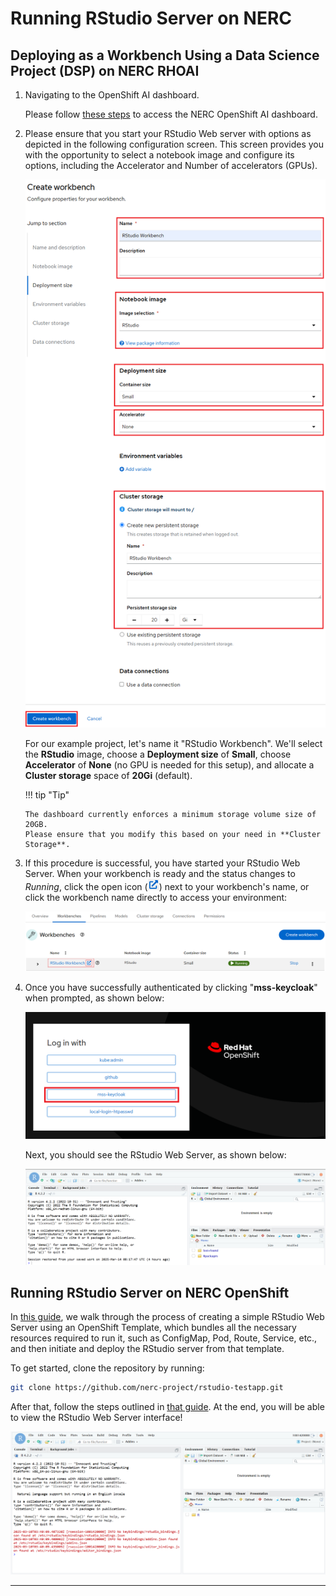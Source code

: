 # Running RStudio Server on NERC

## Deploying as a Workbench Using a Data Science Project (DSP) on NERC RHOAI

1.  Navigating to the OpenShift AI dashboard.

    Please follow [these steps](../../../openshift-ai/logging-in/access-the-rhoai-dashboard.md)
    to access the NERC OpenShift AI dashboard.

2.  Please ensure that you start your RStudio Web server with options as depicted
    in the following configuration screen. This screen provides you with the opportunity
    to select a notebook image and configure its options, including the Accelerator
    and Number of accelerators (GPUs).

    ![RStudio Workbench Information](images/rstudio-workbench.png)

    For our example project, let's name it "RStudio Workbench". We'll select the
    **RStudio** image, choose a **Deployment size** of **Small**, choose **Accelerator**
    of **None** (no GPU is needed for this setup), and allocate a **Cluster storage**
    space of **20Gi** (default).

    !!! tip "Tip"

        The dashboard currently enforces a minimum storage volume size of 20GB.
        Please ensure that you modify this based on your need in **Cluster Storage**.

3.  If this procedure is successful, you have started your RStudio Web Server. When
    your workbench is ready and the status changes to _Running_, click the open
    icon (![Open Workbench](images/open.png)) next to your workbench's name, or
    click the workbench name directly to access your environment:

    ![Open RStudio Web Server](images/open-rstudio-web-server.png)

4.  Once you have successfully authenticated by clicking "**mss-keycloak**" when
    prompted, as shown below:

    ![Authenticate](images/authenticate-user.png)

    Next, you should see the RStudio Web Server, as shown below:

    ![RStudio WebUI](images/rstudio-web-server.png)

## Running RStudio Server on NERC OpenShift

In [this guide](../../../openshift/applications/creating-your-own-developer-catalog-service.md),
we walk through the process of creating a simple RStudio Web Server using an
OpenShift Template, which bundles all the necessary resources required to run it,
such as ConfigMap, Pod, Route, Service, etc., and then initiate and deploy the
RStudio server from that template.

To get started, clone the repository by running:

```sh
git clone https://github.com/nerc-project/rstudio-testapp.git
```

After that, follow the steps outlined in [that guide](../../../openshift/applications/creating-your-own-developer-catalog-service.md).
At the end, you will be able to view the RStudio Web Server interface!

![RStudio Server](images/rstudio-server.png)

---

